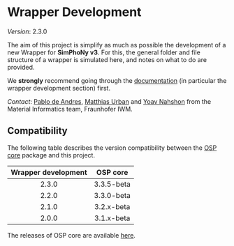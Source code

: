# Wrapper Development
*Version*: 2.3.0

The aim of this project is simplify as much as possible the development of a new Wrapper for __SimPhoNy v3__.
For this, the general folder and file structure of a wrapper is simulated here, and notes on what to do are provided.

We **strongly** recommend going through the [documentation](https://simphony.pages.fraunhofer.de/documentation/latest/)
(in particular the wrapper development section) first.

*Contact*: [Pablo de Andres](mailto:pablo.de.andres@iwm.fraunhofer.de), 
[Matthias Urban](mailto:matthias.urban@iwm.fraunhofer.de) and 
[Yoav Nahshon](mailto:yoav.nahshon@iwm.fraunhofer.de) from the 
Material Informatics team, Fraunhofer IWM.

## Compatibility

The following table describes the version compatibility between the [OSP core](https://gitlab.cc-asp.fraunhofer.de/simphony/osp-core) package and this project.

| __Wrapper development__ | __OSP core__ |
|:-----------------------:|:------------:|
|          2.3.0          |  3.3.5-beta  |
|          2.2.0          |  3.3.0-beta  |
|          2.1.0          |  3.2.x-beta  |
|          2.0.0          |  3.1.x-beta  |

The releases of OSP core are available [here](https://gitlab.cc-asp.fraunhofer.de/simphony/osp-core/-/releases).